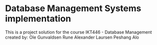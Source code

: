 # Database Management Systems implementation

This is a project solution for the course IKT446 - Database Management
created by:
Ole Gunvaldsen
Rune Alexander Laursen
Peshang Alo
